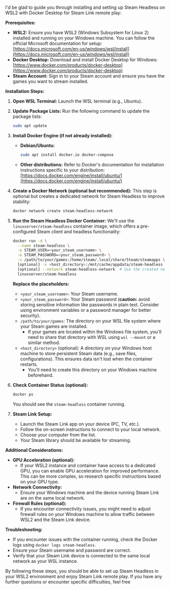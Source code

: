 I'd be glad to guide you through installing and setting up Steam Headless on WSL2 with Docker Desktop for Steam Link remote play:

**Prerequisites:**

- **WSL2:** Ensure you have WSL2 (Windows Subsystem for Linux 2) installed and running on your Windows machine. You can follow the official Microsoft documentation for setup: [https://docs.microsoft.com/en-us/windows/wsl/install](https://docs.microsoft.com/en-us/windows/wsl/install)
- **Docker Desktop:** Download and install Docker Desktop for Windows: [https://www.docker.com/products/docker-desktop](https://www.docker.com/products/docker-desktop)
- **Steam Account:** Sign in to your Steam account and ensure you have the games you want to stream installed.

**Installation Steps:**

1. **Open WSL Terminal:** Launch the WSL terminal (e.g., Ubuntu).

2. **Update Package Lists:** Run the following command to update the package lists:

   ```bash
   sudo apt update
   ```

3. **Install Docker Engine (if not already installed):**

   - **Debian/Ubuntu:**
     ```bash
     sudo apt install docker.io docker-compose
     ```
   - **Other distributions:** Refer to Docker's documentation for installation instructions specific to your distribution: [https://docs.docker.com/engine/install/ubuntu/](https://docs.docker.com/engine/install/ubuntu/)

4. **Create a Docker Network (optional but recommended):**
   This step is optional but creates a dedicated network for Steam Headless to improve stability:

   ```bash
   docker network create steam-headless-network
   ```

5. **Run the Steam Headless Docker Container:**
   We'll use the `linuxserver/steam-headless` container image, which offers a pre-configured Steam client and headless functionality:

   ```bash
   docker run -d \
     --name steam-headless \
     -e STEAM_USER=<your_steam_username> \
     -e STEAM_PASSWORD=<your_steam_password> \
     -v /path/to/your/games:/home/steam/.local/share/Steam/steamapps \  # Mount your Steam games directory
     [optional] -v <host_directory>:/mnt/cache/appdata/steam-headless  # Mount a persistent data directory (recommended)
     [optional] --network steam-headless-network  # Use the created network
     linuxserver/steam-headless
   ```

   **Replace the placeholders:**

   - `<your_steam_username>`: Your Steam username.
   - `<your_steam_password>`: Your Steam password (**caution:** avoid storing sensitive information like passwords in plain text. Consider using environment variables or a password manager for better security).
   - `/path/to/your/games`: The directory on your WSL file system where your Steam games are installed.
     - If your games are located within the Windows file system, you'll need to share that directory with WSL using `wsl --mount` or a similar method.
   - `<host_directory>` (optional): A directory on your Windows host machine to store persistent Steam data (e.g., save files, configurations). This ensures data isn't lost when the container restarts.
     - You'll need to create this directory on your Windows machine beforehand.

6. **Check Container Status (optional):**

   ```bash
   docker ps
   ```

   You should see the `steam-headless` container running.

7. **Steam Link Setup:**

   - Launch the Steam Link app on your device (PC, TV, etc.).
   - Follow the on-screen instructions to connect to your local network.
   - Choose your computer from the list.
   - Your Steam library should be available for streaming.

**Additional Considerations:**

- **GPU Acceleration (optional):**
   - If your WSL2 instance and container have access to a dedicated GPU, you can enable GPU acceleration for improved performance. This can be more complex, so research specific instructions based on your GPU type.
- **Network Connectivity:**
   - Ensure your Windows machine and the device running Steam Link are on the same local network.
- **Firewall Rules (optional):**
   - If you encounter connectivity issues, you might need to adjust firewall rules on your Windows machine to allow traffic between WSL2 and the Steam Link device.

**Troubleshooting:**

- If you encounter issues with the container running, check the Docker logs using `docker logs steam-headless`.
- Ensure your Steam username and password are correct.
- Verify that your Steam Link device is connected to the same local network as your WSL instance.

By following these steps, you should be able to set up Steam Headless in your WSL2 environment and enjoy Steam Link remote play. If you have any further questions or encounter specific difficulties, feel free
